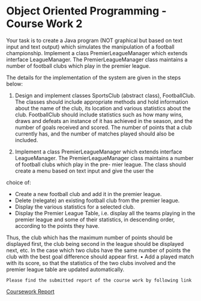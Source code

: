 # Object Oriented Programming - Course Work 2

Your task is to create a Java program (NOT graphical but based on text input and text output)
which simulates the manipulation of a football championship.
Implement a class PremierLeagueManager which extends interface LeagueManager. The
PremierLeagueManager class maintains a number of football clubs which play in the premier
league.

The details for the implementation of the system are given in the steps below:
1. Design and implement classes SportsClub (abstract class), FootballClub. The classes
should include appropriate methods and hold information about the name of the club,
its location and various statistics about the club. FootballClub should include statistics
such as how many wins, draws and defeats an instance of it has achieved in the season,
and the number of goals received and scored. The number of points that a club currently
has, and the number of matches played should also be included.

2. Implement a class PremierLeagueManager which extends interface LeagueManager. The PremierLeagueManager class maintains a number of football clubs which play in the pre-
mier league. The class should create a menu based on text input and give the user the

choice of:

* Create a new football club and add it in the premier league.
* Delete (relegate) an existing football club from the premier league.
* Display the various statistics for a selected club.
* Display the Premier League Table, i.e. display all the teams playing in the premier
league and some of their statistics, in descending order, according to the points they
have. 

Thus, the club which has the maximum number of points should be displayed
first, the club being second in the league should be displayed next, etc. In the case
which two clubs have the same number of points the club with the best goal difference
should appear first.
• Add a played match with its score, so that the statistics of the two clubs involved
and the premier league table are updated automatically.

```
Please find the submitted report of the course work by following link
```
[Coursework Report](https://github.com/isuruamantha/OOP-1---CW-2/blob/master/Siriwardena_2014217.pdf)
